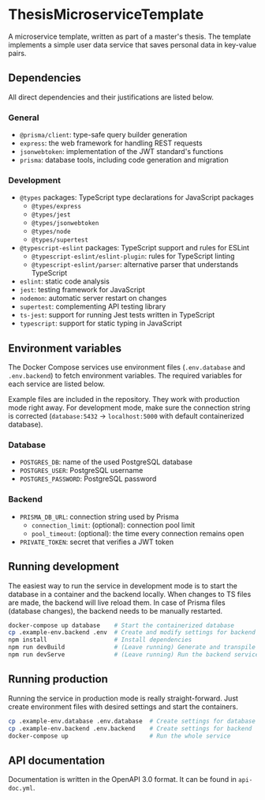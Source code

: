 # ThesisMicroserviceTemplate

A microservice template, written as part of a master's thesis. The template
implements a simple user data service that saves personal data in key-value
pairs.

## Dependencies

All direct dependencies and their justifications are listed below.

### General

- `@prisma/client`: type-safe query builder generation
- `express`: the web framework for handling REST requests
- `jsonwebtoken`: implementation of the JWT standard's functions
- `prisma`: database tools, including code generation and migration

### Development

- `@types` packages: TypeScript type declarations for JavaScript packages
  - `@types/express`
  - `@types/jest`
  - `@types/jsonwebtoken`
  - `@types/node`
  - `@types/supertest`
- `@typescript-eslint` packages: TypeScript support and rules for ESLint
  - `@typescript-eslint/eslint-plugin`: rules for TypeScript linting
  - `@typescript-eslint/parser`: alternative parser that understands TypeScript
- `eslint`: static code analysis
- `jest`: testing framework for JavaScript
- `nodemon`: automatic server restart on changes
- `supertest`: complementing API testing library
- `ts-jest`: support for running Jest tests written in TypeScript
- `typescript`: support for static typing in JavaScript

## Environment variables

The Docker Compose services use environment files (`.env.database` and
`.env.backend`) to fetch environment variables. The required variables for each
service are listed below.

Example files are included in the repository. They work with production mode
right away. For development mode, make sure the connection string is corrected
(`database:5432` -> `localhost:5000` with default containerized database).

### Database

- `POSTGRES_DB`: name of the used PostgreSQL database
- `POSTGRES_USER`: PostgreSQL username
- `POSTGRES_PASSWORD`: PostgreSQL password

### Backend

- `PRISMA_DB_URL`: connection string used by Prisma
  - `connection_limit`: (optional): connection pool limit
  - `pool_timeout`: (optional): the time every connection remains open
- `PRIVATE_TOKEN`: secret that verifies a JWT token

## Running development

The easiest way to run the service in development mode is to start the database
in a container and the backend locally. When changes to TS files are made, the
backend will live reload them. In case of Prisma files (database changes), the
backend needs to be manually restarted.

```sh
docker-compose up database    # Start the containerized database
cp .example-env.backend .env  # Create and modify settings for backend
npm install                   # Install dependencies
npm run devBuild              # (Leave running) Generate and transpile code
npm run devServe              # (Leave running) Run the backend service
```

## Running production

Running the service in production mode is really straight-forward. Just create
environment files with desired settings and start the containers.

```sh
cp .example-env.database .env.database  # Create settings for database
cp .example-env.backend .env.backend    # Create settings for backend
docker-compose up                       # Run the whole service
```

## API documentation

Documentation is written in the OpenAPI 3.0 format. It can be found in `api-doc.yml`.
